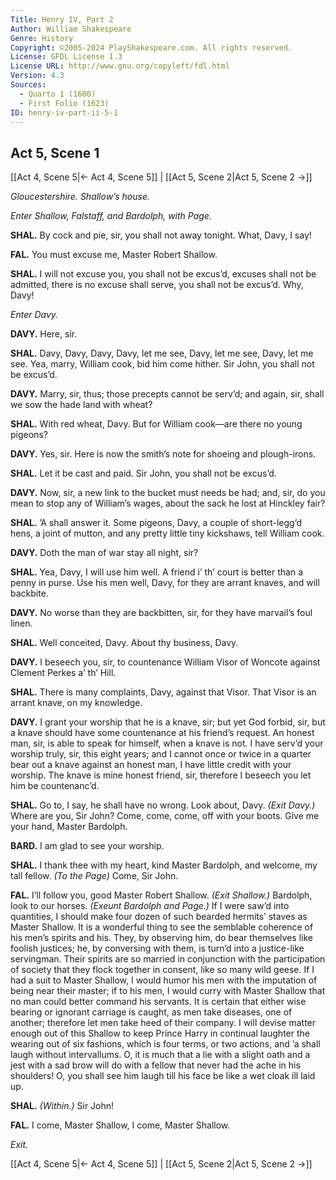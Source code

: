 ```yaml
---
Title: Henry IV, Part 2
Author: William Shakespeare
Genre: History
Copyright: ©2005-2024 PlayShakespeare.com. All rights reserved.
License: GFDL License 1.3
License URL: http://www.gnu.org/copyleft/fdl.html
Version: 4.3
Sources:
  - Quarto 1 (1600)
  - First Folio (1623)
ID: henry-iv-part-ii-5-1
---
```


## Act 5, Scene 1
[[Act 4, Scene 5|← Act 4, Scene 5]] | [[Act 5, Scene 2|Act 5, Scene 2 →]]

*Gloucestershire. Shallow’s house.*

*Enter Shallow, Falstaff, and Bardolph, with Page.*

**SHAL.**
By cock and pie, sir, you shall not away tonight. What, Davy, I say!

**FAL.**
You must excuse me, Master Robert Shallow.

**SHAL.**
I will not excuse you, you shall not be excus’d, excuses shall not be admitted, there is no excuse shall serve, you shall not be excus’d. Why, Davy!

*Enter Davy.*

**DAVY.**
Here, sir.

**SHAL.**
Davy, Davy, Davy, Davy, let me see, Davy, let me see, Davy, let me see. Yea, marry, William cook, bid him come hither. Sir John, you shall not be excus’d.

**DAVY.**
Marry, sir, thus; those precepts cannot be serv’d; and again, sir, shall we sow the hade land with wheat?

**SHAL.**
With red wheat, Davy. But for William cook—are there no young pigeons?

**DAVY.**
Yes, sir. Here is now the smith’s note for shoeing and plough-irons.

**SHAL.**
Let it be cast and paid. Sir John, you shall not be excus’d.

**DAVY.**
Now, sir, a new link to the bucket must needs be had; and, sir, do you mean to stop any of William’s wages, about the sack he lost at Hinckley fair?

**SHAL.**
’A shall answer it. Some pigeons, Davy, a couple of short-legg’d hens, a joint of mutton, and any pretty little tiny kickshaws, tell William cook.

**DAVY.**
Doth the man of war stay all night, sir?

**SHAL.**
Yea, Davy, I will use him well. A friend i’ th’ court is better than a penny in purse. Use his men well, Davy, for they are arrant knaves, and will backbite.

**DAVY.**
No worse than they are backbitten, sir, for they have marvail’s foul linen.

**SHAL.**
Well conceited, Davy. About thy business, Davy.

**DAVY.**
I beseech you, sir, to countenance William Visor of Woncote against Clement Perkes a’ th’ Hill.

**SHAL.**
There is many complaints, Davy, against that Visor. That Visor is an arrant knave, on my knowledge.

**DAVY.**
I grant your worship that he is a knave, sir; but yet God forbid, sir, but a knave should have some countenance at his friend’s request. An honest man, sir, is able to speak for himself, when a knave is not. I have serv’d your worship truly, sir, this eight years; and I cannot once or twice in a quarter bear out a knave against an honest man, I have little credit with your worship. The knave is mine honest friend, sir, therefore I beseech you let him be countenanc’d.

**SHAL.**
Go to, I say, he shall have no wrong. Look about, Davy.
*(Exit Davy.)*
Where are you, Sir John? Come, come, come, off with your boots. Give me your hand, Master Bardolph.

**BARD.**
I am glad to see your worship.

**SHAL.**
I thank thee with my heart, kind Master Bardolph, and welcome, my tall fellow.
*(To the Page)*
Come, Sir John.

**FAL.**
I’ll follow you, good Master Robert Shallow.
*(Exit Shallow.)*
Bardolph, look to our horses.
*(Exeunt Bardolph and Page.)*
If I were saw’d into quantities, I should make four dozen of such bearded hermits’ staves as Master Shallow. It is a wonderful thing to see the semblable coherence of his men’s spirits and his. They, by observing him, do bear themselves like foolish justices; he, by conversing with them, is turn’d into a justice-like servingman. Their spirits are so married in conjunction with the participation of society that they flock together in consent, like so many wild geese. If I had a suit to Master Shallow, I would humor his men with the imputation of being near their master; if to his men, I would curry with Master Shallow that no man could better command his servants. It is certain that either wise bearing or ignorant carriage is caught, as men take diseases, one of another; therefore let men take heed of their company. I will devise matter enough out of this Shallow to keep Prince Harry in continual laughter the wearing out of six fashions, which is four terms, or two actions, and ’a shall laugh without intervallums. O, it is much that a lie with a slight oath and a jest with a sad brow will do with a fellow that never had the ache in his shoulders! O, you shall see him laugh till his face be like a wet cloak ill laid up.

**SHAL.**
*(Within.)*
Sir John!

**FAL.**
I come, Master Shallow, I come, Master Shallow.

*Exit.*

[[Act 4, Scene 5|← Act 4, Scene 5]] | [[Act 5, Scene 2|Act 5, Scene 2 →]]